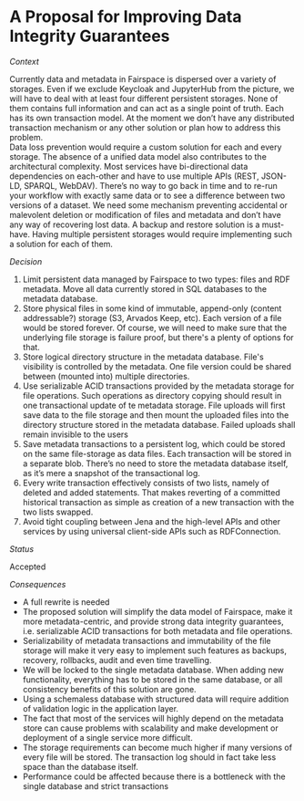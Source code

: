# A Proposal for Improving Data Integrity Guarantees

*Context*

Currently data and metadata in Fairspace is dispersed over a variety of storages.
Even if we exclude Keycloak and JupyterHub from the picture, we will have to deal with at least four different persistent storages. None of them contains full information and can act as a single point of truth. Each has its own transaction model. 
At the moment we don’t have any distributed transaction mechanism or any other solution or plan how to address this problem.  
Data loss prevention would require a custom solution for each and every storage. 
The absence of a unified data model also contributes to the architectural complexity. Most services have bi-directional data dependencies on each-other and have to use multiple APIs (REST, JSON-LD, SPARQL, WebDAV).
There’s no way to go back in time and to re-run your workflow with exactly same data or to see a difference between two versions of a dataset. 
We need some mechanism preventing accidental or malevolent deletion or modification of files and metadata and don’t have any way of recovering lost data. 
A backup and restore solution is a must-have. Having multiple persistent storages would require implementing such a solution for each of them. 


*Decision*

1. Limit persistent data managed by Fairspace to two types: files and RDF metadata. Move all data currently stored in SQL databases to the metadata database. 
2. Store physical files in some kind of immutable, append-only (content addressable?) storage (S3, Arvados Keep, etc). Each version of a file would be stored forever. Of course, we will need to make sure that the underlying file storage is failure proof, but there's a plenty of options for that.
3. Store logical directory structure in the metadata database. File's visibility is controlled by the metadata. One file version could be shared between (mounted into) multiple directories. 
4. Use serializable ACID transactions provided by the metadata storage for file operations. Such operations as directory copying should result in one transactional update of te metadata storage. File uploads will first save data to the file storage and then mount the uploaded files into the directory structure stored in the metadata database. Failed uploads shall remain invisible to the users
5. Save metadata transactions to a persistent log, which could be stored on the same file-storage as data files. Each transaction will be stored in a separate blob. There’s no need to store the metadata database itself, as it’s mere a snapshot of the transactional log.
6. Every write transaction effectively consists of two lists, namely of deleted and added statements. That makes reverting of a committed historical transaction as simple as creation of a new transaction with the two lists swapped.
7. Avoid tight coupling between Jena and the high-level APIs and other services by using universal client-side APIs such as RDFConnection.

*Status*

Accepted

*Consequences*

* A full rewrite is needed
* The proposed solution will simplify the data model of Fairspace, make it more metadata-centric, and provide strong data integrity guarantees, i.e. serializable ACID transactions for both metadata and file operations.
* Serializability of metadata transactions and immutability of the file storage will make it very easy to implement such features as backups, recovery, rollbacks, audit and even time travelling.
* We will be locked to the single metadata database. When adding new functionality, everything has to be stored in the same database, or all consistency benefits of this solution are gone.
* Using a schemaless database with structured data will require addition of validation logic in the application layer.
* The fact that most of the services will highly depend on the metadata store can cause problems with scalability and make development or deployment of a single service more difficult.
* The storage requirements can become much higher if many versions of every file will be stored. The transaction log should in fact take less space than the database itself. 
* Performance could be affected because there is a bottleneck with the single database and strict transactions
 



